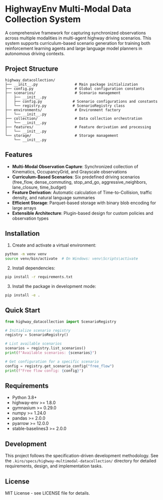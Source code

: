 # HighwayEnv Multi-Modal Data Collection System

A comprehensive framework for capturing synchronized observations across multiple modalities in multi-agent highway driving scenarios. This system supports curriculum-based scenario generation for training both reinforcement learning agents and large language model planners in autonomous driving contexts.

## Project Structure

```
highway_datacollection/
├── __init__.py                 # Main package initialization
├── config.py                   # Global configuration constants
├── scenarios/                  # Scenario management
│   ├── __init__.py
│   ├── config.py              # Scenario configurations and constants
│   └── registry.py            # ScenarioRegistry class
├── environments/               # Environment factory
│   └── __init__.py
├── collection/                 # Data collection orchestration
│   └── __init__.py
├── features/                   # Feature derivation and processing
│   └── __init__.py
└── storage/                    # Storage management
    └── __init__.py
```

## Features

- **Multi-Modal Observation Capture**: Synchronized collection of Kinematics, OccupancyGrid, and Grayscale observations
- **Curriculum-Based Scenarios**: Six predefined driving scenarios (free_flow, dense_commuting, stop_and_go, aggressive_neighbors, lane_closure, time_budget)
- **Feature Derivation**: Automatic calculation of Time-to-Collision, traffic density, and natural language summaries
- **Efficient Storage**: Parquet-based storage with binary blob encoding for large arrays
- **Extensible Architecture**: Plugin-based design for custom policies and observation types

## Installation

1. Create and activate a virtual environment:
```bash
python -m venv venv
source venv/bin/activate  # On Windows: venv\Scripts\activate
```

2. Install dependencies:
```bash
pip install -r requirements.txt
```

3. Install the package in development mode:
```bash
pip install -e .
```

## Quick Start

```python
from highway_datacollection import ScenarioRegistry

# Initialize scenario registry
registry = ScenarioRegistry()

# List available scenarios
scenarios = registry.list_scenarios()
print(f"Available scenarios: {scenarios}")

# Get configuration for a specific scenario
config = registry.get_scenario_config("free_flow")
print(f"Free flow config: {config}")
```

## Requirements

- Python 3.8+
- highway-env >= 1.8.0
- gymnasium >= 0.29.0
- numpy >= 1.24.0
- pandas >= 2.0.0
- pyarrow >= 12.0.0
- stable-baselines3 >= 2.0.0

## Development

This project follows the specification-driven development methodology. See the `.kiro/specs/highway-multimodal-datacollection/` directory for detailed requirements, design, and implementation tasks.

## License

MIT License - see LICENSE file for details.